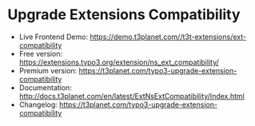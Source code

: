 # Upgrade Extensions Compatibility

- Live Frontend Demo: https://demo.t3planet.com//t3t-extensions/ext-compatibility
- Free version: https://extensions.typo3.org/extension/ns_ext_compatibility/
- Premium version: https://t3planet.com/typo3-upgrade-extension-compatibility
- Documentation: http://docs.t3planet.com/en/latest/ExtNsExtCompatibility/Index.html
- Changelog: https://t3planet.com/typo3-upgrade-extension-compatibility